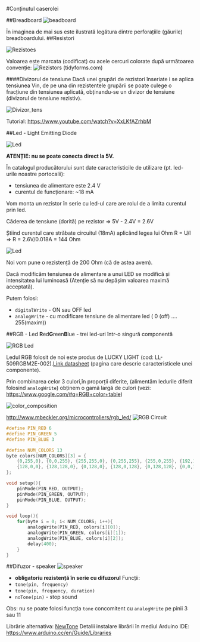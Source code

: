 #Conținutul caserolei

##Breadboard
![beadboard](img/breadboard_layout.png)

În imaginea de mai sus este ilustrată legătura dintre perforațiile (găurile) breadboardului.
##Resistori

![Rezistoes](img/Rezistors.png)

Valoarea este marcata (codificat) cu acele cercuri colorate după următoarea convenție:
![Rezistors](img/ResistorColorCode.jpg) (tidyforms.com)


####Divizorul de tensiune
Dacă unei grupări de rezistori înseriate i se aplica tensiunea Vin, de pe una din rezistentele grupării se poate culege o fracțiune din tensiunea aplicată, obținandu-se un divizor de tensiune (divizorul de tensiune rezistiv).

![Divizor_tens](img/DivizorulDeTensiune.png)

Tutorial: https://www.youtube.com/watch?v=XxLKfAZrhbM

##Led - Light Emitting Diode
  
![Led](img/led.jpg)


**ATENȚIE: nu se poate conecta direct la 5V.**

În catalogul producătorului sunt date caracteristicile de utilizare (pt. led-urile noastre portocalii):
 - tensiunea de alimentare este 2.4 V
 - curentul de funcționare: ~18 mA 

Vom monta un rezistor în serie cu led-ul care are rolul de a limita curentul prin led.

Căderea de tensiune (dorită) pe rezistor => 5V - 2.4V  = 2.6V

Știind curentul care străbate circuitul (18mA) aplicând legea lui Ohm R = U/I => R = 2.6V/0.018A =  144 Ohm

![Led](img/Ohm.png)

Noi vom pune o rezistență de 200 Ohm (că de astea avem).

Dacă modificăm tensiunea de alimentare a unui LED se modifică și intensitatea lui luminoasă (Atenție să nu depășim valoarea maximă acceptată).

Putem folosi:
- `digitalWrite` - ON sau OFF led
- `analogWrite`  - cu modificare tensiune de alimentare led ( 0 (off) .... 255(maxim))


##RGB - Led 
**R**ed**G**reen**B**lue - trei led-uri într-o singură componentă 

![RGB Led](img/RGB-led.png)

Ledul RGB folosit de noi este produs de LUCKY LIGHT (cod: LL-509RGBM2E-002).[Link datasheet](http://www.tme.eu/ro/Document/28b9468ad2f4590fbef186695f40eaef/LL-509RGBM2E-002.pdf) (pagina care descrie caracteristicele unei componente).

Prin combinarea celor 3 culori,în proporții diferite, (alimentăm ledurile diferit folosind `analogWrite`) obținem o gamă largă de culori (vezi: https://www.google.com/#q=RGB+color+table)

![color_composition](img/RGB-animation.gif)

http://www.mbeckler.org/microcontrollers/rgb_led/
![RGB Circuit](img/RGB-circuit.png)

``` c++
#define PIN_RED 6
#define PIN_GREEN 5
#define PIN_BLUE 3

#define NUM_COLORS 13
byte colors[NUM_COLORS][3] = {
    {0,255,0}, {0,0,255}, {255,255,0}, {0,255,255}, {255,0,255}, {192,192,192}, {128,128,128}, 
    {128,0,0}, {128,128,0}, {0,128,0}, {128,0,128}, {0,128,128}, {0,0,128}
};

void setup(){
    pinMode(PIN_RED, OUTPUT);
    pinMode(PIN_GREEN, OUTPUT);
    pinMode(PIN_BLUE, OUTPUT);
}

void loop(){
    for(byte i = 0; i< NUM_COLORS; i++){
        analogWrite(PIN_RED, colors[i][0]);
        analogWrite(PIN_GREEN, colors[i][1]);
        analogWrite(PIN_BLUE, colors[i][2]);    
        delay(400);
    }
}
```

##Difuzor - speaker
![speaker](img/Speaker.png)

- **obligatoriu rezistență în serie cu difuzorul**
Funcții:
- `tone(pin, frequency)` 
- `tone(pin, frequency, duration)`
- `noTone(pin)` - stop sound
 
Obs: nu se poate folosi funcția `tone` concomitent cu `analogWrite` pe pinii 3 sau 11

Librărie alternativa: [NewTone](https://bitbucket.org/teckel12/arduino-new-tone/wiki/Home)
Detalii instalare librării în mediul Arduino IDE: https://www.arduino.cc/en/Guide/Libraries 



